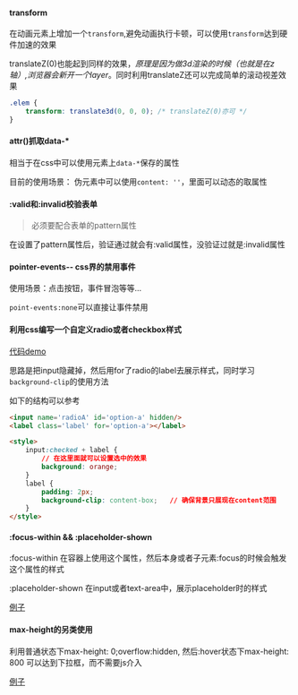

#### transform

在动画元素上增加一个`transform`,避免动画执行卡顿，可以使用`transform`达到硬件加速的效果

translateZ(0)也能起到同样的效果，*原理是因为做3d渲染的时候（也就是在z轴）,浏览器会新开一个layer*。同时利用translateZ还可以完成简单的滚动视差效果

```css
.elem {
    transform: translate3d(0, 0, 0); /* translateZ(0)亦可 */
}
```

#### attr()抓取data-*

相当于在css中可以使用元素上`data-*`保存的属性

目前的使用场景： 伪元素中可以使用`content: ''`，里面可以动态的取属性


#### :valid和:invalid校验表单

> 必须要配合表单的pattern属性

在设置了pattern属性后，验证通过就会有:valid属性，没验证过就是:invalid属性


#### pointer-events-- css界的禁用事件

使用场景：点击按钮，事件冒泡等等...

`point-events:none`可以直接让事件禁用


#### 利用css编写一个自定义radio或者checkbox样式

[代码demo](https://codepen.io/JowayYoung/pen/rXdbgZ)

思路是把input隐藏掉，然后用for了radio的label去展示样式，同时学习`background-clip`的使用方法

如下的结构可以参考

```html
<input name='radioA' id='option-a' hidden/>
<label class='label' for='option-a'></label>

<style>
    input:checked + label {
        // 在这里面就可以设置选中的效果
        background: orange;
    }
    label {
        padding: 2px;
        background-clip: content-box;   // 确保背景只展现在content范围
    }
</style>
```

#### :focus-within && :placeholder-shown

:focus-within 在容器上使用这个属性，然后本身或者子元素:focus的时候会触发这个属性的样式

:placeholder-shown 在input或者text-area中，展示placeholder时的样式

[例子](https://codepen.io/JowayYoung/pen/BaBjaBP)


#### max-height的另类使用

利用普通状态下max-height: 0;overflow:hidden, 然后:hover状态下max-height: 800 可以达到下拉框，而不需要js介入

[例子](https://codepen.io/JowayYoung/pen/NQYJpm)

